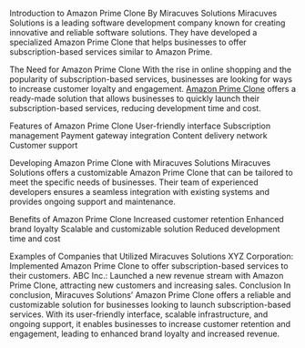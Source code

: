 Introduction to Amazon Prime Clone By Miracuves Solutions
Miracuves Solutions is a leading software development company known for creating innovative and reliable software solutions. They have developed a specialized Amazon Prime Clone that helps businesses to offer subscription-based services similar to Amazon Prime.

The Need for Amazon Prime Clone
With the rise in online shopping and the popularity of subscription-based services, businesses are looking for ways to increase customer loyalty and engagement. <a href="https://miracuves.com/product/amazon-prime-clone/">Amazon Prime Clone</a> offers a ready-made solution that allows businesses to quickly launch their subscription-based services, reducing development time and cost.

Features of Amazon Prime Clone
User-friendly interface
Subscription management
Payment gateway integration
Content delivery network
Customer support

Developing Amazon Prime Clone with Miracuves Solutions
Miracuves Solutions offers a customizable Amazon Prime Clone that can be tailored to meet the specific needs of businesses. Their team of experienced developers ensures a seamless integration with existing systems and provides ongoing support and maintenance.

Benefits of Amazon Prime Clone
Increased customer retention
Enhanced brand loyalty
Scalable and customizable solution
Reduced development time and cost

Examples of Companies that Utilized Miracuves Solutions
XYZ Corporation: Implemented Amazon Prime Clone to offer subscription-based services to their customers.
ABC Inc.: Launched a new revenue stream with Amazon Prime Clone, attracting new customers and increasing sales.
Conclusion
In conclusion, Miracuves Solutions’ Amazon Prime Clone offers a reliable and customizable solution for businesses looking to launch subscription-based services. With its user-friendly interface, scalable infrastructure, and ongoing support, it enables businesses to increase customer retention and engagement, leading to enhanced brand loyalty and increased revenue.
